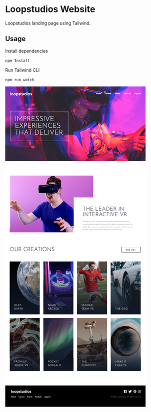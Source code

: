# Loopstudios Website

Loopstudios landing page using Tailwind.

## Usage

Install dependencies

```
npm Install
```

Run Tailwind CLI

```
npm run watch
```

![Alt text](images/loopstudios.png)
